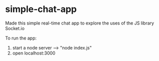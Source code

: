 # simple-chat-app
Made this simple real-time chat app to explore the uses of the JS library Socket.io

To run the app:
1. start a node server --> "node index.js"
2. open localhost:3000
